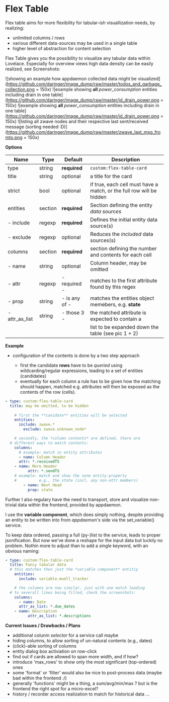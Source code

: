 # Flex Table

Flex table aims for more flexibility for tabular-ish visuallization
needs, by realizing:

- unlimited columns / rows 
- various different data-sources may be used in a single table
- higher level of abstraction for content selection

Flex Table gives you the possibility to visualize any tabular data
within Lovelace. Especially for overview views high data density
can be easily realized, see Screenshots:

![showing an example how appdaemon collected data might be visualized](https://github.com/daringer/image_dump/raw/master/todos_and_garbage_collection.png = 150x)
![example showing **all** *power_consumption* entities including drain in one table](https://github.com/daringer/image_dump/raw/master/id_drain_power.png = 150x)
![example showing **all** *power_consumption* entities including drain in one table](https://github.com/daringer/image_dump/raw/master/id_drain_power.png = 150x)
![listing all zwave nodes and their respective last sent/received message (sorting needed :D)](https://github.com/daringer/image_dump/raw/master/zwave_last_msg_fromto.png = 150x)

**Options**

| Name           | Type    | Default       | Description
| ----           | ----    | -------       | -----------
| type           | string  | **required**  | `custom:flex-table-card`
| title          | string  | optional      | a title for the card
| strict         | bool    | optional      | if true, each cell must have a match, or the full row will be hidden
| entities       | section | **required**  | Section defining the entity *data sources*
| - include      | regexp  | **required**  | Defines the initial entity data source(s)
| - exclude      | regexp  | optional      | Reduces the *included* data sources(s) 
| columns        | section | **required**  | section defining the number and contents for each cell
| - name         | string  | optional      | Column header, may be omitted
| - attr         | regexp  | - required  - | matches to the first attribute found by this regex
| - prop         | string  | - is any of - | matches the entities object memebers, e.g. **state**
| - attr_as_list | string  | - those 3   - | the matched attribute is expected to contain a 
|                |         |               | list to be expanded down the table (see pic 1 + 2)

**Example**

- configuration of the contents is done by a two step approach
 
  - first the candidate **rows** have to be *queried* using 
	  wildcarding/regular expressions, leading to a set of 
		entities (candidates)
  - eventually for each column a rule has to be given how the
	  matching should happen, matched e.g. attributes will then 
		be exposed as the contents of the row (cells).

```yaml
- type: custom:flex-table-card 
  title: may be omitted, to be hidden
	
	# first the **canidate** entities will be selected
	entities:
	  include: zwave.*
		exclude: zwave.unknown_node*

	# secondly, the *column contents* are defined, there are
  # different ways to match contents:
	columns:
	  # example: match in entity attributes
	  - name: Column Header
      attr: *.receivedTS
    - name: More Header
		  attr: *.sendTS
    # example: match and show the sone entity-property 
    #          e.g., the state (incl. any non-attr members)
		- name: Next Head
		  prop: state
```

Further I also regulary have the need to 
transport, store and visualize non-trivial data
within the frontend, provided by appdaemon.

I use the **variable component**, which does 
simply nothing, despite providing an entity to be written
into from *appdaemon's* side via the set_variable() service.

To keep data ordered, passing a full (py-)list to the
service, leads to proper jsonification. But now we've done 
a reshape for the input data but luckily no problem. Nothin
more to adjust than to add a single keyword, with an obvious
naming:

```yaml
- type: custom:flex-table-card 
  title: Fancy tabular data
  # this matches then just the *variable component* entitiy
	entities:
	  include: variable.muell_tracker

	# the columns are now similar, just with one match leading
  # to severall lines being filled, check the screenshots:
	columns:
	  - name: Date
      attr_as_list: *.due_dates
    - name: Description
		  attr_as_list: *.descriptions
```

**Current Issues / Drawbacks / Plans**

* additional colunm *selector* for a service call maybe
* hiding columns, to allow sorting of un-natural contents (e.g., dates)
* (click)-able sorting of columns 
* entity dialog box activiation on row-click
* find out if cards are allowed to span more width, and if how?
* introduce 'max_rows' to show only the most significant (top-ordered) ones
* some 'format' or 'filter' would also be nice to post-process data 
  (maybe bad within the frontend :/)
* generally 'functions' might be a thing, a sum/avg/min/max ? but is the
  frontend the right spot for a micro-excel?
* history / recorder access realization to match for historical data ...
